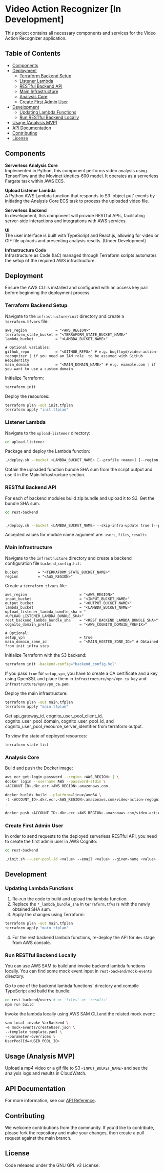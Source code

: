 # Video Action Recognizer [In Development]

This project contains all necessary components and services for the Video Action Recognizer application.

## Table of Contents

- [Components](#components)
- [Deployment](#deployment)
  - [Terraform Backend Setup](#terraform-backend-setup)
  - [Listener Lambda](#listener-lambda)
  - [RESTful Backend API](#restful-backend-api)
  - [Main Infrastructure](#main-infrastructure)
  - [Analysis Core](#analysis-core)
  - [Create First Admin User](#create-first-admin-user)
- [Development](#development)
  - [Updating Lambda Functions](#updating-lambda-functions)
  - [Run RESTful Backend Locally](#run-restful-backend-locally)
- [Usage (Analysis MVP)](#usage-analysis-mvp)
- [API Documentation](#api-documentation)
- [Contributing](#contributing)
- [License](#license)

## Components

**Serverless Analysis Core**  
Implemented in Python, this component performs video analysis using TensorFlow and the Movinet kinetics-600 model. It operates as a serverless Fargate task within AWS ECS.

**Upload Listener Lambda**  
A Python AWS Lambda function that responds to S3 'object put' events by initiating the Analysis Core ECS task to process the uploaded video file.

**Serverless Backend**  
In development, this component will provide RESTful APIs, facilitating server-side interactions and integrations with AWS services.

**UI**  
The user interface is built with TypeScript and React.js, allowing for video or GIF file uploads and presenting analysis results. (Under Development)

**Infrastructure Code**  
Infrastructure as Code (IaC) managed through Terraform scripts automates the setup of the required AWS infrastructure.

## Deployment

Ensure the AWS CLI is installed and configured with an access key pair before beginning the deployment process.

### Terraform Backend Setup

Navigate to the `infrastructure/init` directory and create a `terraform.tfvars` file:

```hcl
aws_region             = "<AWS_REGION>"
terraform_state_bucket = "<TERRAFORM_STATE_BUCKET_NAME>"
lambda_bucket          = "<LAMBDA_BUCKET_NAME>"

# Optional variables:
github_repo            = "<GITHUB_REPO>" # e.g. bugfloyd/video-action-recognizer | if you need an IAM role  to be assumed with GitHub WebIdentity
main_domain            = "<MAIN_DOMAIN_NAME>" # e.g. example.com | if you want to use a custom domain
```

Initialize Terraform:

```bash
terraform init
```

Deploy the resources:

```bash
terraform plan -out init.tfplan
terraform apply "init.tfplan"
```

### Listener Lambda

Navigate to the `upload-listener` directory:

```bash
cd upload-listener
```

Package and deploy the Lambda function:

```bash
./deploy.sh --bucket <LAMBDA_BUCKET_NAME> [--profile <name>] [--region <value>]
```

Obtain the uploaded function bundle SHA sum from the script output and use it in the Main Infrastructure section.

### RESTful Backend API

For each of backend modules build zip bundle and upload it to S3. Get the bundle SHA sum.

```bash
cd rest-backend


./deploy.sh --bucket <LAMBDA_BUCKET_NAME> --skip-infra-update true [--profile <name>] [--region <value>]
```

Accepted values for module name argument are: `users`, `files`, `results`

### Main Infrastructure

Navigate to the `infrastructure` directory and create a backend configuration file `backend_config.hcl`:

```hcl
bucket         = "<TERRAFORM_STATE_BUCKET_NAME>"
region         = "<AWS_REGION>"
```

Create a `terraform.tfvars` file:

```hcl
aws_region                        = "<AWS_REGION>"
input_bucket                      = "<INPUT_BUCKET_NAME>"
output_bucket                     = "<OUTPUT_BUCKET_NAME>"
lambda_bucket                     = "<LAMBDA_BUCKET_NAME>"
upload_listener_lambda_bundle_sha = "<UPLOAD_LISTENER_LAMBDA_BUNDLE_SHA>"
rest_backend_lambda_bundle_sha    = "<REST_BACKEND_LAMBDA_BUNDLE_SHA>"
cognito_domain_prefix             = "<AWS_COGNITO_DOMAIN_PREFIX>"

# Optional:
setup_vpn                         = true
main_domain_zone_id               = "<MAIN_HOSTED_ZONE_ID>" # Obtained from init infra step
```

Initialize Terraform with the S3 backend:

```bash
terraform init -backend-config="backend_config.hcl"
```

If you pass `true` for `setup_vpn`, you have to create a CA certificate and a key using OpenSSL and place them in `infrastructure/vpn/vpn_ca.key` and `infrastructure/vpn/vpn_ca.pem`.

Deploy the main infrastructure:

```bash
terraform plan -out main.tfplan
terraform apply "main.tfplan"
```

Get
api_gateway_id, cognito_user_pool_client_id, cognito_user_pool_domain, cognito_user_pool_id, and cognito_user_pool_resource_server_identifier from terraform output.

To view the state of deployed resources:

```bash
terraform state list
```

### Analysis Core

Build and push the Docker image:

```bash
aws ecr get-login-password --region <AWS_REGION> | \
docker login --username AWS --password-stdin \
<ACCOUNT_ID>.dkr.ecr.<AWS_REGION>.amazonaws.com
```

```bash
docker buildx build --platform=linux/amd64 \
-t <ACCOUNT_ID>.dkr.ecr.<AWS_REGION>.amazonaws.com/video-action-regognizer:latest \
.
```

```bash
docker push <ACCOUNT_ID>.dkr.ecr.<AWS_REGION>.amazonaws.com/video-action-regognizer:latest
```

### Create First Admin User

In order to send requests to the deployed serverless RESTful API, you need to create the first admin user in AWS Cognito:

```bash
cd rest-backend

./init.sh --user-pool-id <value> --email <value> --given-name <value> --family-name <value> --password <value> [--profile <name>] [--region <value>]
```

## Development

### Updating Lambda Functions

1. Re-run the code to build and upload the lambda function.
2. Replace the `*_lambda_bundle_sha` in `terraform.tfvars` with the newly obtained SHA sum.
3. Apply the changes using Terraform:

```bash
terraform plan -out main.tfplan
terraform apply "main.tfplan"
```

4. For the rest backend lambda functions, re-deploy the API for `dev` stage from AWS console.

### Run RESTful Backend Locally

You can use AWS SAM to build and invoke backend lambda functions locally. You can find some mock event input in `rest-backend/mock-events` directory.

Go to one of the backend lambda functions’ directory and compile TypeScript and build the bundle:

```bash
cd rest-backend/users # or 'files' or 'results'
npm run build
```

Invoke the lambda locally using AWS SAM CLI and the related mock event:

```bash
sam local invoke VarBackend \
-e mock-events/createUser.json \
--template template.yaml \
--parameter-overrides \
UserPoolId=<USER_POOL_ID>
```

## Usage (Analysis MVP)

Upload a mp4 video or a gif file to S3 `<INPUT_BUCKET_NAME>` and see the analysis logs and results in CloudWatch.

## API Documentation

For more information, see our [API Reference](https://github.com/bugfloyd/video-action-recognizer/wiki/API-Reference).

## Contributing

We welcome contributions from the community. If you'd like to contribute, please fork the repository and make your changes, then create a pull request against the main branch.

## License

Code released under the GNU GPL v3 License.
